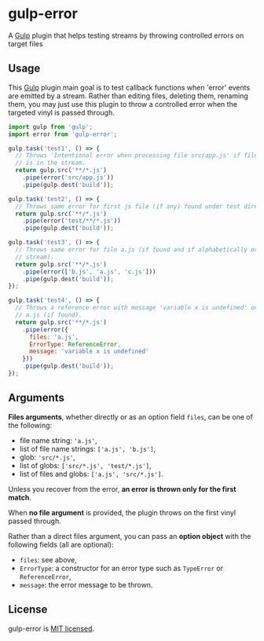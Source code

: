 # gulp-error

A [Gulp](https://github.com/gulpjs/gulp) plugin that helps testing streams by throwing controlled errors on target files

## Usage

This [Gulp](https://github.com/gulpjs/gulp) plugin main goal is to test callback functions when 'error' events are emitted by a stream. Rather than editing files, deleting them, renaming them, you may just use this plugin to throw a controlled error when the targeted vinyl is passed through.

```js
import gulp from 'gulp';
import error from 'gulp-error';

gulp.task('test1', () => {
  // Throws 'Intentional error when processing file src/app.js' if file
  // is in the stream.
  return gulp.src('**/*.js')
    .pipe(error('src/app.js'))
    .pipe(gulp.dest('build'));

gulp.task('test2', () => {
  // Throws same error for first js file (if any) found under test directory.
  return gulp.src('**/*.js')
    .pipe(error('test/**/*.js'))
    .pipe(gulp.dest('build'));

gulp.task('test3', () => {
  // Throws same error for file a.js (if found and if alphabetically ordered
  // stream).
  return gulp.src('**/*.js')
    .pipe(error(['b.js', 'a.js', 'c.js']))
    .pipe(gulp.dest('build'));
});

gulp.task('test4', () => {
  // Throws a reference error with message 'variable x is undefined' on file
  // a.js (if found).
  return gulp.src('**/*.js')
    .pipe(error({
      files: 'a.js',
      ErrorType: ReferenceError,
      message: 'variable x is undefined'
    }))
    .pipe(gulp.dest('build'));
});
```

## Arguments

**Files arguments**, whether directly or as an option field `files`, can be one of the following:

* file name string: `'a.js'`,
* list of file name strings: `['a.js', 'b.js']`,
* glob: `'src/*.js'`,
* list of globs: `['src/*.js', 'test/*.js']`,
* list of files and globs: `['a.js', 'src/*.js']`.

Unless you recover from the error, **an error is thrown only for the first match**.

When **no file argument** is provided, the plugin throws on the first vinyl passed through.

Rather than a direct files argument, you can pass an **option object** with the following fields (all are optional):

* `files`: see above,
* `ErrorType`: a constructor for an error type such as `TypeError` or `ReferenceError`,
* `message`: the error message to be thrown.

## License

gulp-error is [MIT licensed](./LICENSE).
